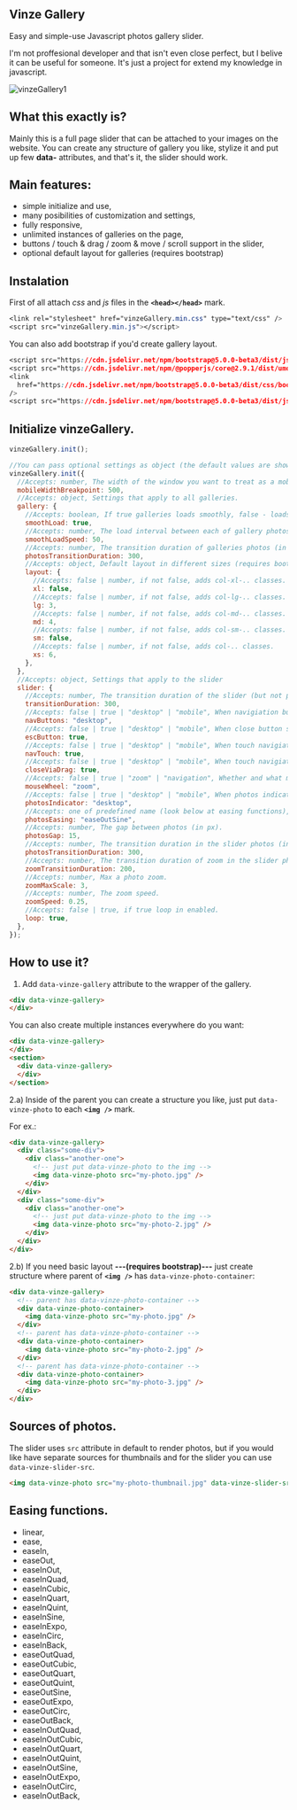 ## Vinze Gallery
Easy and simple-use Javascript photos gallery slider.

I'm not proffesional developer and that isn't even close perfect, but I belive it can be useful for someone. It's just a project for extend my knowledge in javascript.

![vinzeGallery1](https://user-images.githubusercontent.com/81425879/113610545-91575500-964d-11eb-961e-f8bfc1aa698a.png)

## What this exactly is?
Mainly this is a full page slider that can be attached to your images on the website. You can create any structure of gallery you like, stylize it and put up few **data-** attributes, and that's it, the slider should work.

## Main features:
* simple initialize and use,
* many posibilities of customization and settings,
* fully responsive,
* unlimited instances of galleries on the page,
* buttons / touch & drag / zoom & move / scroll support in the slider,
* optional default layout for galleries (requires bootstrap)

## Instalation
First of all attach *css* and *js* files in the **`<head></head>`** mark.

```css
<link rel="stylesheet" href="vinzeGallery.min.css" type="text/css" />
<script src="vinzeGallery.min.js"></script>
```

You can also add bootstrap if you'd create gallery layout.

```css
<script src="https://cdn.jsdelivr.net/npm/bootstrap@5.0.0-beta3/dist/js/bootstrap.min.js"></script>
<script src="https://cdn.jsdelivr.net/npm/@popperjs/core@2.9.1/dist/umd/popper.min.js"></script>
<link
  href="https://cdn.jsdelivr.net/npm/bootstrap@5.0.0-beta3/dist/css/bootstrap.min.css"
/>
<script src="https://cdn.jsdelivr.net/npm/bootstrap@5.0.0-beta3/dist/js/bootstrap.bundle.min.js"></script>
```

## Initialize vinzeGallery.
```javascript
vinzeGallery.init();

//You can pass optional settings as object (the default values are shown).
vinzeGallery.init({
  //Accepts: number, The width of the window you want to treat as a mobile breakpoint (in px).
  mobileWidthBreakpoint: 500,
  //Accepts: object, Settings that apply to all galleries.
  gallery: {
    //Accepts: boolean, If true galleries loads smoothly, false - loads instantly.
    smoothLoad: true,
    //Accepts: number, The load interval between each of gallery photos (in ms).
    smoothLoadSpeed: 50,
    //Accepts: number, The transition duration of galleries photos (in ms).
    photosTransitionDuration: 300,
    //Accepts: object, Default layout in different sizes (requires bootstrap and appropriate structure, look at "how to use it?").
    layout: {
      //Accepts: false | number, if not false, adds col-xl-.. classes.
      xl: false,
      //Accepts: false | number, if not false, adds col-lg-.. classes.
      lg: 3,
      //Accepts: false | number, if not false, adds col-md-.. classes.
      md: 4,
      //Accepts: false | number, if not false, adds col-sm-.. classes.
      sm: false,
      //Accepts: false | number, if not false, adds col-.. classes.
      xs: 6,
    },
  },
  //Accepts: object, Settings that apply to the slider
  slider: {
    //Accepts: number, The transition duration of the slider (but not photos in the slider) (in ms).
    transitionDuration: 300,
    //Accepts: false | true | "desktop" | "mobile", When navigiation buttons should be appeared.
    navButtons: "desktop",
    //Accepts: false | true | "desktop" | "mobile", When close button should be appeared.
    escButton: true,
    //Accepts: false | true | "desktop" | "mobile", When touch navigiation should be enabled.
    navTouch: true,
    //Accepts: false | true | "desktop" | "mobile", When touch navigiation should be enabled.
    closeViaDrag: true,
    //Accepts: false | true | "zoom" | "navigation", Whether and what mouse wheel should does.
    mouseWheel: "zoom",
    //Accepts: false | true | "desktop" | "mobile", When photos indicator should be appeared.
    photosIndicator: "desktop",
    //Accepts: one of predefined name (look below at easing functions), The transition easing photos.
    photosEasing: "easeOutSine",
    //Accepts: number, The gap between photos (in px).
    photosGap: 15,
    //Accepts: number, The transition duration in the slider photos (in ms).
    photosTransitionDuration: 300,
    //Accepts: number, The transition duration of zoom in the slider photos (in ms).
    zoomTransitionDuration: 200,
    //Accepts: number, Max a photo zoom.
    zoomMaxScale: 3,
    //Accepts: number, The zoom speed.
    zoomSpeed: 0.25,
    //Accepts: false | true, if true loop in enabled.
    loop: true,
  },
});
```

## How to use it?
1. Add `data-vinze-gallery` attribute to the wrapper of the gallery.

```html
<div data-vinze-gallery>
</div>
```

You can also create multiple instances everywhere do you want:

```html
<div data-vinze-gallery>
</div>
<section>
  <div data-vinze-gallery>
  </div>
</section>
```

2.a) Inside of the parent you can create a structure you like, just put `data-vinze-photo` to each **`<img />`** mark.

For ex.:
```html
<div data-vinze-gallery>
  <div class="some-div">
    <div class="another-one">
      <!-- just put data-vinze-photo to the img -->
      <img data-vinze-photo src="my-photo.jpg" />
    </div>
  </div>
  <div class="some-div">
    <div class="another-one">
      <!-- just put data-vinze-photo to the img -->
      <img data-vinze-photo src="my-photo-2.jpg" />
    </div>
  </div>
</div>
```

2.b) If you need basic layout **---(requires bootstrap)---** just create structure where parent of **`<img />`** has `data-vinze-photo-container`:

```html
<div data-vinze-gallery>
  <!-- parent has data-vinze-photo-container -->
  <div data-vinze-photo-container>
    <img data-vinze-photo src="my-photo.jpg" />
  </div>
  <!-- parent has data-vinze-photo-container -->
  <div data-vinze-photo-container>
    <img data-vinze-photo src="my-photo-2.jpg" />
  </div>
  <!-- parent has data-vinze-photo-container -->
  <div data-vinze-photo-container>
    <img data-vinze-photo src="my-photo-3.jpg" />
  </div>
</div>
```

## Sources of photos.
The slider uses `src` attribute in default to render photos, but if you would like have separate sources for thumbnails and for the slider you can use `data-vinze-slider-src`.

```html
<img data-vinze-photo src="my-photo-thumbnail.jpg" data-vinze-slider-src="my-photo.jpg" />
```

## Easing functions.

* linear,
* ease,
* easeIn,
* easeOut,
* easeInOut,
* easeInQuad,
* easeInCubic,
* easeInQuart,
* easeInQuint,
* easeInSine,
* easeInExpo,
* easeInCirc,
* easeInBack,
* easeOutQuad,
* easeOutCubic,
* easeOutQuart,
* easeOutQuint,
* easeOutSine,
* easeOutExpo,
* easeOutCirc,
* easeOutBack,
* easeInOutQuad,
* easeInOutCubic,
* easeInOutQuart,
* easeInOutQuint,
* easeInOutSine,
* easeInOutExpo,
* easeInOutCirc,
* easeInOutBack,

